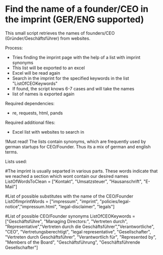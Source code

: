 # Find the name of a founder/CEO in the imprint (GER/ENG supported)
This small script retrieves the names of founders/CEO (Gründer/Geschäftsführer) from websites. 

Process:
- Tries finding the imprint page with the help of a list with imprint synonyms
- This list will be exported to an excel
- Excel will be read again
- Search in the imprint for the specified keywords in the list "ListOfCEOKeywords"
- If found, the script knows 6-7 cases and will take the names
- list of names is exported again

Required dependencies:
- re, requests, html, pands

Required additional files:
- Excel list with websites to search in

!Must read!
The lists contain synonyms, which are frequently used by german startups for CEO/Founder. Thus its a mix of german and english terms.

Lists used:

#The imprint is usually separted in various parts. These words indicate that we reached a section which wont contain our desired names
ListOfWordsToClean = ["Kontakt", "Umsatzsteuer", "Hausanschrift", "E-Mail"]

#List of possible substitutes with the name of the CEO/Founder
 ListOfImprintWords = ["impressum", "imprint", "policies/legal-notice","impressum.html", "legal-disclaimer", "legals"]

#List of possible CEO/Founder synonyms
ListOfCEOKeywords = ["Geschäftsführe", "Managing Directors:", "Vertreten durch", "Representative","Vertreten durch die Geschäftsführer","Verantwortliche", "CEO", "Vertretungsberechtigt", "legal representative", "Gesellschafter", "Vertreten durch Geschäftsführer", "Verantwortlich für", "Represented by", "Members of the Board", "Geschäftsführung", "Geschäftsführende Gesellschafter"]  
